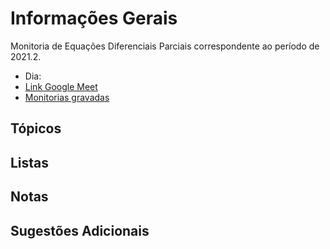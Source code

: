 # Informações Gerais 

Monitoria de Equações Diferenciais Parciais correspondente ao período de 2021.2.  

- Dia: 
- [Link Google Meet]()
- [Monitorias gravadas]()

## Tópicos

## Listas

## Notas
  
## Sugestões Adicionais 